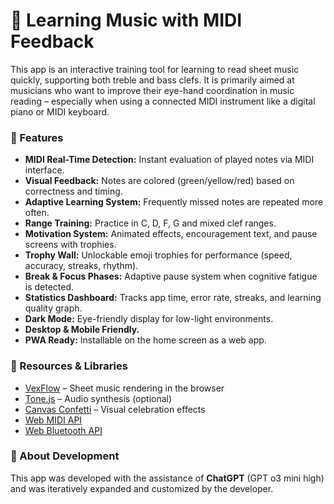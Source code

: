 # 🎼 Learning Music with MIDI Feedback

This app is an interactive training tool for learning to read sheet music quickly, supporting both treble and bass clefs. It is primarily aimed at musicians who want to improve their eye-hand coordination in music reading – especially when using a connected MIDI instrument like a digital piano or MIDI keyboard.

### 🔧 Features

- **MIDI Real-Time Detection:** Instant evaluation of played notes via MIDI interface.
- **Visual Feedback:** Notes are colored (green/yellow/red) based on correctness and timing.
- **Adaptive Learning System:** Frequently missed notes are repeated more often.
- **Range Training:** Practice in C, D, F, G and mixed clef ranges.
- **Motivation System:** Animated effects, encouragement text, and pause screens with trophies.
- **Trophy Wall:** Unlockable emoji trophies for performance (speed, accuracy, streaks, rhythm).
- **Break & Focus Phases:** Adaptive pause system when cognitive fatigue is detected.
- **Statistics Dashboard:** Tracks app time, error rate, streaks, and learning quality graph.
- **Dark Mode:** Eye-friendly display for low-light environments.
- **Desktop & Mobile Friendly.**
- **PWA Ready:** Installable on the home screen as a web app.

### 🔗 Resources & Libraries

- [VexFlow](https://github.com/0xfe/vexflow) – Sheet music rendering in the browser
- [Tone.js](https://github.com/Tonejs/Tone.js) – Audio synthesis (optional)
- [Canvas Confetti](https://github.com/catdad/canvas-confetti) – Visual celebration effects
- [Web MIDI API](https://developer.mozilla.org/en-US/docs/Web/API/MIDIAccess)
- [Web Bluetooth API](https://developer.mozilla.org/en-US/docs/Web/API/Web_Bluetooth_API)

### 🤖 About Development

This app was developed with the assistance of **ChatGPT** (GPT o3 mini high) and was iteratively expanded and customized by the developer.
